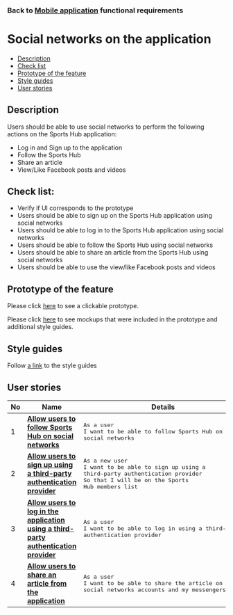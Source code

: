 ### Back to [Mobile application](/sports_hub_portal/mobile_application_features/mobile_application_features_list/) functional requirements

# Social networks on the application

- [Description](#description)
- [Check list](#check-list)
- [Prototype of the feature](#prototype-of-the-feature)
- [Style guides](#style-guides)
- [User stories](#user-stories)

## Description

Users should be able to use social networks to perform the following actions on the Sports Hub application:
  - Log in and Sign up to the application
  - Follow the Sports Hub
  - Share an article
  - View/Like Facebook posts and videos

## Check list:

  - Verify if UI corresponds to the prototype
  - Users should be able to sign up on the Sports Hub application using social networks
  - Users should be able to log in to the Sports Hub application using social networks
  - Users should be able to follow the Sports Hub using social networks
  - Users should be able to share an article from the Sports Hub using social networks
  - Users should be able to use the view/like Facebook posts and videos

## Prototype of the feature

Please click [here](https://www.figma.com/proto/JVDTph8VY9Ye7kz8BTDxhJ/1-Sports-Hub-General-Prototype?page-id=0%3A5852&node-id=0%3A7481&viewport=-1637%2C-969%2C0.37520089745521545&scaling=scale-down) to see a clickable prototype.

Please click [here](https://www.figma.com/file/egXgh8BYD7Xaa0JeMNhv9R/Manage-advertisements?node-id=0%3A1075) to see mockups that were included in the prototype and additional style guides.

## Style guides

Follow [a link](https://www.figma.com/proto/0zkkf5WC77OSpvyD6YXpFE/Style-guides?page-id=0%3A1&node-id=19%3A5368&viewport=266%2C48%2C0.54&scaling=min-zoom&starting-point-node-id=19%3A5368) to the style guides

## User stories

No           |      Name     |   Details
------------ | ------------- | -------------
1 |[**Allow users to follow Sports Hub on social networks**](/sports_hub_portal/mobile_application_features/social_networks/user_stories/follow_on_social_networks_block)|<pre>As a user<br>I want to be able to follow Sports Hub on the social networks</pre>
2 |[**Allow users to sign up using a third-party authentication provider**](/sports_hub_portal/mobile_application_features/social_networks/user_stories/sign_up_with_third_party) |<pre>As a new user<br>I want to be able to sign up using a third-party authentication provider<br>So that I will be on the Sports Hub members list</pre>
3 |[**Allow users to log in the application using a third-party authentication provider**](/sports_hub_portal/mobile_application_features/social_networks/user_stories/log_in_with_third_party) |<pre>As a user<br>I want to be able to log in using a third-party authentication provider</pre>
4 |[**Allow users to share an article from the application**](/sports_hub_portal/mobile_application_features/social_networks/user_stories/sharing_an_article)|<pre>As a user<br>I want to be able to share the article on my social networks accounts and my messengers</pre>
